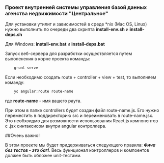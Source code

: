### Проект внутренней системы управления базой данных агенства недвижимости "Центральное"

Для установки утилит и зависимостей в среде *nix (Mac OS, Linux) нужно выполнить по очереди два скрипта **install-env.sh** и **install-deps.sh**

Для Windows: **install-env.bat** и **install-deps.bat**

Запуск веб-сервера для разработки осуществляется путем выполенения в корне проекта команды:

```bash
    grunt serve
```

Если необходимо создать route + controller + view + test, то выполняем команду:

```bash
    yo angular:route route-name
```

где **route-name** - имя вашего раута.

При этом в папке controllers будет создан файл route-name.js. Его нужно переместить в поддиректорию src и переименовать в route-name.jsx. Это необхоидмо для возможности использования React.js компонентов с .jsx синтаксисом внутри angular контроллера.


##Очень важно!

В этом проекте мы будет придерживаться следующего правила: ***Фича без тестов - это баг!***. Весь фукнционал контроллеров и компоентов должен быть обложен unit-тестами.
